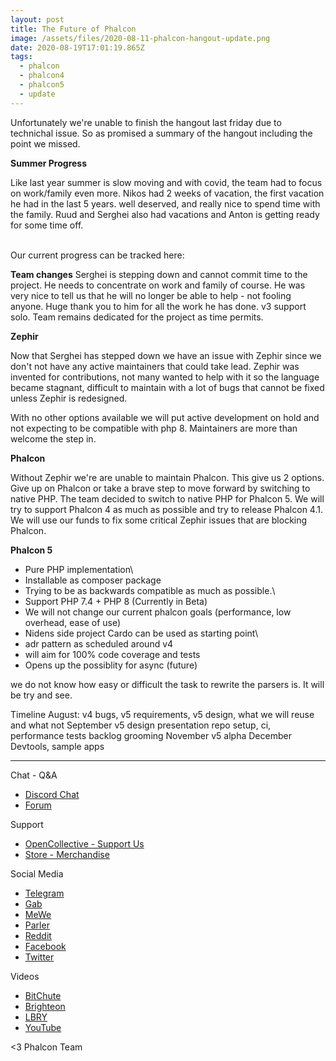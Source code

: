 ```yaml
---
layout: post
title: The Future of Phalcon
image: /assets/files/2020-08-11-phalcon-hangout-update.png
date: 2020-08-19T17:01:19.865Z
tags:
  - phalcon
  - phalcon4
  - phalcon5
  - update
---
```

Unfortunately we're unable to finish the hangout last friday due to technichal issue. So as promised a summary of the hangout including the point we missed.

**Summer Progress**

Like last year summer is slow moving and with covid, the team had to focus on work/family even more. 
Nikos had 2 weeks of vacation, the first vacation he had in the last 5 years. well deserved, and really nice to spend time with the family. Ruud and Serghei also had vacations and Anton is getting ready for some time off.

\
Our current progress can be tracked here:

**Team changes**
Serghei is stepping down and cannot commit time to the project. He needs to concentrate on work and family of course. He was very nice to tell us that he will no longer be able to help - not fooling anyone. Huge thank you to him for all the work he has done. v3 support solo. Team remains dedicated for the project as time permits. 

**Zephir**

Now that Serghei has stepped down we have an issue with Zephir since we don't not have any active maintainers that could take lead. Zephir was invented for contributions, not many wanted to help with it so the language became stagnant, difficult to maintain with a lot of bugs that cannot be fixed unless Zephir is redesigned.

With no other options available we will put active development on hold and not expecting to be compatible with php 8. Maintainers are more than welcome the step in.

**Phalcon**

Without Zephir we're are unable to maintain Phalcon. This give us 2 options. Give up on Phalcon or take a brave step to move forward by switching to native PHP. The team decided to switch to native PHP for Phalcon 5. We will try to support Phalcon 4 as much as possible and try to release Phalcon 4.1. We will use our funds to fix some critical Zephir issues that are blocking Phalcon.

**Phalcon 5**
- Pure PHP implementation\
- Installable as composer package
- Trying to be as backwards compatible as much as possible.\
- Support PHP 7.4 + PHP 8 (Currently in Beta)
- We will not change our current phalcon goals (performance, low overhead, ease of use)
- Nidens side project Cardo can be used as starting point\
- adr pattern as scheduled around v4
- will aim for 100% code coverage and tests
- Opens up the possiblity for async (future)

we do not know how easy or difficult the task to rewrite the parsers is. It will be try and see.

Timeline
August:
v4 bugs, v5 requirements, v5 design, what we will reuse and what not
September
v5 design presentation
repo setup, ci, performance tests
backlog grooming
November
v5 alpha
December
Devtools, sample apps

- - -

Chat - Q&A

* [Discord Chat](https://phalcon.io/discord)
* [Forum](https://phalcon.link/forum)

Support

* [OpenCollective - Support Us](https://phalcon.io/fund)
* [Store - Merchandise](https://phalcon.io/store)

Social Media

* [Telegram](https://phalcon.io/telegram)
* [Gab](https://phalcon.io/gab)
* [MeWe](https://phalcon.io/mewe)
* [Parler](https://phalcon.io/parler)
* [Reddit](https://phalcon.io/reddit)
* [Facebook](https://phalcon.io/fb)
* [Twitter](https://phalcon.io/t)

Videos

* [BitChute](https://phalcon.io/bitchute)
* [Brighteon](https://phalcon.io/brighteon)
* [LBRY](https://phalcon.io/lbry)
* [YouTube](https://phalcon.io/youtube)

<3 Phalcon Team